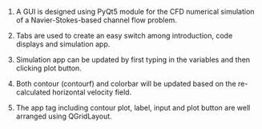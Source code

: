 1. A GUI is designed using PyQt5 module for the CFD numerical simulation of a Navier-Stokes-based channel flow problem. 

2. Tabs are used to create an easy switch among introduction, code displays and simulation app.
 
3. Simulation app can be updated by first typing in the variables and then clicking plot button. 

4. Both contour (contourf) and colorbar will be updated based on the re-calculated horizontal velocity field. 

5. The app tag including contour plot, label, input and plot button are well arranged using QGridLayout. 
